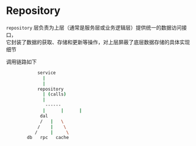 # Repository

`repository` 层负责为上层（通常是服务层或业务逻辑层）提供统一的数据访问接口，  
它封装了数据的获取、存储和更新等操作，对上层屏蔽了底层数据存储的具体实现细节

调用链路如下

```bash
            service
              |
              |
            repository
              | (calls)
              |
               ------
              |      |      |
             dal
             /   |   \
            /    |    \
           /     |     \
        db   rpc   cache
```
